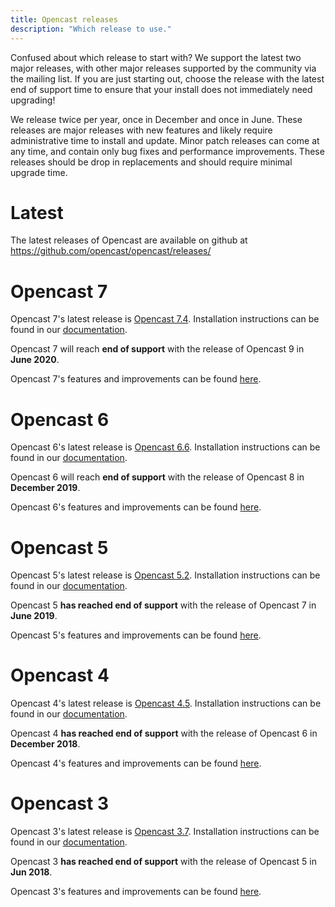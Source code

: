 ```yaml
---
title: Opencast releases
description: "Which release to use."
---
```


Confused about which release to start with?  We support the latest two major releases, with other major releases
supported by the community via the mailing list.  If you are just starting out, choose the release with the latest
end of support time to ensure that your install does not immediately need upgrading!

We release twice per year, once in December and once in June.  These releases are major releases with new features
and likely require administrative time to install and update.  Minor patch releases can come at any time, and contain
only bug fixes and performance improvements.  These releases should be drop in replacements and should require minimal
upgrade time.

# Latest

The latest releases of Opencast are available on github at https://github.com/opencast/opencast/releases/

# Opencast 7

Opencast 7's latest release is [Opencast 7.4](https://github.com/opencast/opencast/releases/tag/7.4).
Installation instructions can be found in our [documentation](https://docs.opencast.org/r/7x.x/admin/installation/).

Opencast 7 will reach **end of support** with the release of Opencast 9 in **June 2020**.

Opencast 7's features and improvements can be found [here](https://docs.opencast.org/r/7.x/admin/releasenotes/).

# Opencast 6

Opencast 6's latest release is [Opencast 6.6](https://github.com/opencast/opencast/releases/tag/6.6).
Installation instructions can be found in our [documentation](https://docs.opencast.org/r/6.x/admin/installation/).

Opencast 6 will reach **end of support** with the release of Opencast 8 in **December 2019**.

Opencast 6's features and improvements can be found [here](https://docs.opencast.org/r/6.x/admin/releasenotes/).

# Opencast 5

Opencast 5's latest release is [Opencast 5.2](https://github.com/opencast/opencast/releases/tag/5.2).
Installation instructions can be found in our [documentation](https://docs.opencast.org/r/5.x/admin/installation/).

Opencast 5 **has reached end of support** with the release of Opencast 7 in **June 2019**.

Opencast 5's features and improvements can be found [here](https://docs.opencast.org/r/5.x/admin/releasenotes/).


# Opencast 4

Opencast 4's latest release is [Opencast 4.5](https://github.com/opencast/opencast/releases/tag/4.5).
Installation instructions can be found in our [documentation](https://docs.opencast.org/r/4.x/admin/installation/).

Opencast 4 **has reached end of support** with the release of Opencast 6 in **December 2018**.

Opencast 4's features and improvements can be found [here](https://docs.opencast.org/r/4.x/admin/releasenotes/).


# Opencast 3

Opencast 3's latest release is [Opencast 3.7](https://github.com/opencast/opencast/releases/tag/3.7).
Installation instructions can be found in our [documentation](https://docs.opencast.org/r/3.x/admin/installation/).

Opencast 3 **has reached end of support** with the release of Opencast 5 in **Jun 2018**.

Opencast 3's features and improvements can be found [here](https://docs.opencast.org/r/3.x/admin/releasenotes/).

